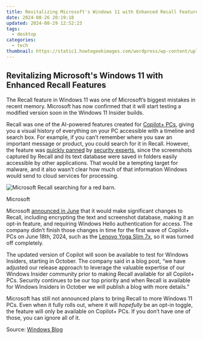 ```yaml
---
title: Revitalizing Microsoft's Windows 11 with Enhanced Recall Features
date: 2024-08-26 20:19:18
updated: 2024-08-29 12:52:23
tags:
  - desktop
categories:
  - tech
thumbnail: https://static1.howtogeekimages.com/wordpress/wp-content/uploads/2024/01/windows-11-logo.jpg
---
```


## Revitalizing Microsoft's Windows 11 with Enhanced Recall Features

The Recall feature in Windows 11 was one of Microsoft’s biggest mistakes in recent memory. Microsoft has now confirmed that it will start testing a modified version soon in the Windows 11 Insider builds.

 Recall was one of the AI-powered features created for [Copilot+ PCs](https://change-location.techidaily.com/how-to-stop-my-spouse-from-spying-on-my-motorola-moto-g24-drfone-by-drfone-virtual-android/), giving you a visual history of everything on your PC accessible with a timeline and search box. For example, if you can’t remember where you saw an important message or product, you could search for it in Recall. However, the feature was [quickly panned](https://doublepulsar.com/recall-stealing-everything-youve-ever-typed-or-viewed-on-your-own-windows-pc-is-now-possible-da3e12e9465e) by [security experts](https://www.bbc.com/news/articles/cpwwqp6nx14o), since the screenshots captured by Recall and its text database were saved in folders easily accessible by other applications. That would be a tempting target for malware, and it also wasn’t clear how much of that information Windows would send to cloud services for processing.

![Microsoft Recall searching for a red barn.](https://static1.howtogeekimages.com/wordpress/wp-content/uploads/2024/05/recall-1.png) 

Microsoft

 Microsoft [announced in June](https://youtube-stream.techidaily.com/in-2024-the-best-of-yt-a-deep-dive-into-music-dance-clips-23/) that it would make significant changes to Recall, including encrypting the text and screenshot database, making it an opt-in feature, and requiring Windows Hello authentication for access. The company didn’t finish those changes in time for the first wave of Copilot+ PCs on June 18th, 2024, such as the [Lenovo Yoga Slim 7x](https://fox-helps.techidaily.com/new-2024-approved-complete-control-over-your-youtube-viewing-experience/), so it was turned off completely.

 The updated version of Copilot will soon be available to test for Windows Insiders, starting in October. The company said in a blog post, “we have adjusted our release approach to leverage the valuable expertise of our Windows Insider community prior to making Recall available for all Copilot+ PCs. Security continues to be our top priority and when Recall is available for Windows Insiders in October we will publish a blog with more details.”

 Microsoft has still not announced plans to bring Recall to more Windows 11 PCs. Even when it fully rolls out, where it will _hopefully_ be an opt-in toggle, the feature will only be available on Copilot+ PCs. If you don’t have one of those, you can ignore all of it.

 Source: [Windows Blog](https://blogs.windows.com/windowsexperience/2024/06/07/update-on-the-recall-preview-feature-for-copilot-pcs/)

<ins class="adsbygoogle"
     style="display:block"
     data-ad-format="autorelaxed"
     data-ad-client="ca-pub-7571918770474297"
     data-ad-slot="1223367746"></ins>



<ins class="adsbygoogle"
     style="display:block"
     data-ad-client="ca-pub-7571918770474297"
     data-ad-slot="8358498916"
     data-ad-format="auto"
     data-full-width-responsive="true"></ins>
